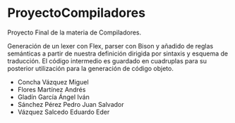 # ProyectoCompiladores
Proyecto Final de la materia de Compiladores.

Generación de un lexer con Flex, parser con Bison y añadido de reglas semánticas a partir de nuestra definición dirigida por sintaxis y esquema de traducción.
El código intermedio es guardado en cuadruplas para su posterior utilización para la generación de código objeto.

* Concha Vázquez Miguel
* Flores Martínez Andrés
* Gladín García Ángel Iván
* Sánchez Pérez Pedro Juan Salvador
* Vázquez Salcedo Eduardo Eder


